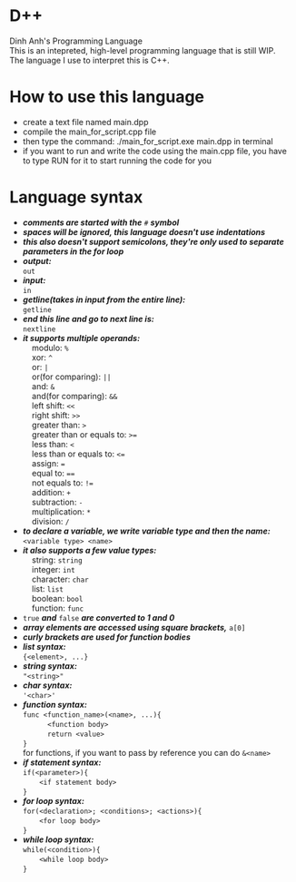 # D++
Dinh Anh's Programming Language<br>
This is an intepreted, high-level programming language that is still WIP.<br>
The language I use to interpret this is C++.<br>
# How to use this language
- create a text file named main.dpp
- compile the main_for_script.cpp file
- then type the command: ./main_for_script.exe main.dpp in terminal
- if you want to run and write the code using the main.cpp file, you have to type RUN for it to start running the code for you
# Language syntax
- ***comments are started with the*** ```#``` ***symbol***
- ***spaces will be ignored, this language doesn't use indentations***
- ***this also doesn't support semicolons, they're only used to separate parameters in the for loop***
- ***output:<br>***
```out```<br>
- ***input:<br>***
```in```<br>
- ***getline(takes in input from the entire line):<br>***
```getline```<br>
- ***end this line and go to next line is:***<br>
```nextline```<br>
- ***it supports multiple operands:<br>***
&nbsp;&nbsp;&nbsp;&nbsp;modulo: ```%```<br>
&nbsp;&nbsp;&nbsp;&nbsp;xor: ```^```<br>
&nbsp;&nbsp;&nbsp;&nbsp;or: ```|```<br>
&nbsp;&nbsp;&nbsp;&nbsp;or(for comparing): ```||```<br>
&nbsp;&nbsp;&nbsp;&nbsp;and: ```&```<br>
&nbsp;&nbsp;&nbsp;&nbsp;and(for comparing): ```&&```<br>
&nbsp;&nbsp;&nbsp;&nbsp;left shift: ```<<```<br>
&nbsp;&nbsp;&nbsp;&nbsp;right shift: ```>>```<br>
&nbsp;&nbsp;&nbsp;&nbsp;greater than: ```>```<br>
&nbsp;&nbsp;&nbsp;&nbsp;greater than or equals to: ```>=```<br>
&nbsp;&nbsp;&nbsp;&nbsp;less than: ```<```<br>
&nbsp;&nbsp;&nbsp;&nbsp;less than or equals to: ```<=```<br>
&nbsp;&nbsp;&nbsp;&nbsp;assign: ```=```<br>
&nbsp;&nbsp;&nbsp;&nbsp;equal to: ```==```<br>
&nbsp;&nbsp;&nbsp;&nbsp;not equals to: ```!=```<br>
&nbsp;&nbsp;&nbsp;&nbsp;addition: ```+```<br>
&nbsp;&nbsp;&nbsp;&nbsp;subtraction: ```-```<br>
&nbsp;&nbsp;&nbsp;&nbsp;multiplication: ```*```<br>
&nbsp;&nbsp;&nbsp;&nbsp;division: ```/```<br>
- ***to declare a variable, we write variable type and then the name:<br>***
```<variable type> <name>```<br>
- ***it also supports a few value types:<br>***
&nbsp;&nbsp;&nbsp;&nbsp;string: ```string```<br>
&nbsp;&nbsp;&nbsp;&nbsp;integer: ```int```<br>
&nbsp;&nbsp;&nbsp;&nbsp;character: ```char```<br>
&nbsp;&nbsp;&nbsp;&nbsp;list: ```list```<br>
&nbsp;&nbsp;&nbsp;&nbsp;boolean: ```bool```<br>
&nbsp;&nbsp;&nbsp;&nbsp;function: ```func```<br>
- ```true``` ***and*** ```false``` ***are converted to 1 and 0***
- ***array elements are accessed using square brackets,*** ```a[0]```
- ***curly brackets are used for function bodies***
- ***list syntax:***<br>
```{<element>, ...}```<br>
- ***string syntax:***<br>
```"<string>"```<br>
- ***char syntax:<br>***
```'<char>'```<br>
- ***function syntax:<br>***
```func <function_name>(<name>, ...){```<br>
```      <function body>```<br>
```      return <value>```<br>
```}```<br>
for functions, if you want to pass by reference you can do ```&<name>```
- ***if statement syntax:<br>***
```if(<parameter>){```<br>
```    <if statement body>```<br>
```}```<br>
- ***for loop syntax:<br>***
```for(<declaration>; <conditions>; <actions>){```<br>
```    <for loop body>```<br>
```}```<br>
- ***while loop syntax:<br>***
```while(<condition>){```<br>
```    <while loop body>```<br>
```}```<br>
